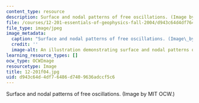 ```yaml
---
content_type: resource
description: Surface and nodal patterns of free oscillations. (Image by MIT OCW.)
file: /courses/12-201-essentials-of-geophysics-fall-2004/d943c64d4df76486d7409636adccf5c6_12-201f04.jpg
file_type: image/jpeg
image_metadata:
  caption: "Surface and nodal patterns of free oscillations. (Image\_by MIT OpenCourseWare.)"
  credit: ''
  image-alt: An illustration demonstrating surface and nodal patterns of free oscillations.
learning_resource_types: []
ocw_type: OCWImage
resourcetype: Image
title: 12-201f04.jpg
uid: d943c64d-4df7-6486-d740-9636adccf5c6
---
```

Surface and nodal patterns of free oscillations. (Image by MIT OCW.)


